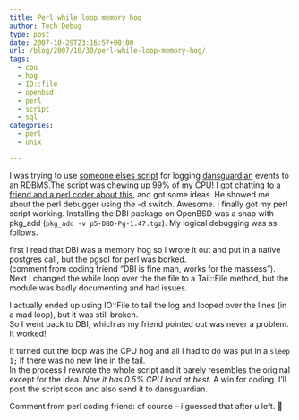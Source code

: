 ```yaml
---
title: Perl while loop memory hog
author: Tech Debug
type: post
date: 2007-10-29T23:16:57+00:00
url: /blog/2007/10/30/perl-while-loop-memory-hog/
tags:
  - cpu
  - hog
  - IO::file
  - openbsd
  - perl
  - script
  - sql
categories:
  - perl
  - unix

---
```

I was trying to use [someone elses script][1] for logging [dansguardian][2] events to an RDBMS.The script was chewing up 99% of my CPU! I got chatting [to a friend and a perl coder about this][3], and got some ideas. He showed me about the perl debugger using the -d switch. Awesome. I finally got my perl script working. Installing the DBI package on OpenBSD was a snap with pkg_add (`pkg_add -v p5-DBD-Pg-1.47.tgz`). My logical debugging was as follows.

first I read that DBI was a memory hog so I wrote it out and put in a native postgres call, but the pgsql for perl was borked.  
(comment from coding friend &#8220;DBI is fine man, works for the massess&#8221;). Next I changed the while loop over the the file to a Tail::File method, but the module was badly documenting and had issues.

I actually ended up using IO::File to tail the log and looped over the lines (in a mad loop), but it was still broken.  
So I went back to DBI, which as my friend pointed out was never a problem. It worked!

It turned out the loop was the CPU hog and all I had to do was put in a `sleep 1;` if there was no new line in the tail.  
In the process I rewrote the whole script and it barely resembles the original except for the idea. _Now it has 0.5% CPU load at best_. A win for coding. I&#8217;ll post the script soon and also send it to dansguardian.

Comment from perl coding friend: of course &#8211; i guessed that after u left. 🙂

 [1]: http://dansguardian.org/downloads/kusar/sqllogfifo.pl
 [2]: http://dansguardian.org/?page=extras
 [3]: http://90kts.com/blog/